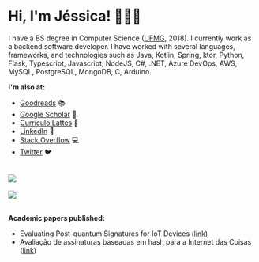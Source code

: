 # Hi, I'm Jéssica! 👋👩‍💻

I have a BS degree in Computer Science ([UFMG][ufmg], 2018). I currently work as a backend software developer. I have worked with several languages, frameworks, and technologies such as Java, Kotlin, Spring, ktor, Python, Flask, Typescript, Javascript, NodeJS, C#, .NET, Azure DevOps, AWS, MySQL, PostgreSQL, MongoDB, C, Arduino.

__I'm also at:__

* [Goodreads][goodreads] 📚
* [Google Scholar][scholar] 📝
* [Currículo Lattes][lattes] 💼
* [LinkedIn][linkedin] 🔗
* [Stack Overflow][stack] 💻
* [Twitter][twitter] 🐦

[lattes]: http://lattes.cnpq.br/2183836981411896
[linkedin]: https://linkedin.com/in/jessicacarneiro
[goodreads]: http://goodreads.com/jessicacarneiro
[scholar]: https://scholar.google.com.br/citations?user=JjtW7EwAAAAJ&hl
[stack]: http://stackoverflow.com/users/5363892
[twitter]: http://twitter.com/jessicacarneir0
[ufmg]: http://www.ufmg.br/

<br />

 <a href="https://github.com/anuraghazra/github-readme-stats">
   <img align="center" src="https://github-readme-stats.vercel.app/api?username=jessicacarneiro&count_private=true&show_icons=true&theme=default" />
 </a>

 <br />
 <br />

 <a href="https://github.com/anuraghazra/github-readme-stats">
   <img align="center" src="https://github-readme-stats.vercel.app/api/top-langs/?username=jessicacarneiro&layout=compact&theme=default" />
 </a>

 <br />
 <br />

__Academic papers published:__

* Evaluating Post-quantum Signatures for IoT Devices ([link](https://link.springer.com/chapter/10.1007/978-3-030-19223-5_8))
* Avaliação de	assinaturas baseadas em hash para a	Internet das Coisas ([link](https://sbseg2017.redes.unb.br/wp-content/uploads/2017/11/sbseg2017_wticg_Avalia%C3%A7%C3%A3o-de-assinaturas-baseadas-em-hash.pdf))
